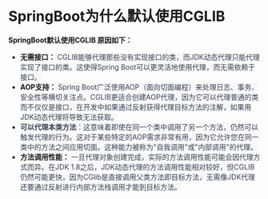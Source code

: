 # SpringBoot为什么默认使用CGLIB
**<font style="background-color:rgb(247, 247, 248);">SpringBoot默认使用CGLIB 原因如下：</font>**
+ **<font style="background-color:rgb(247, 247, 248);">无需接口：</font>**<font style="color:rgb(55, 65, 81);background-color:rgb(247, 247, 248);"> CGLIB能够代理那些没有实现接口的类，而JDK动态代理只能代理实现了接口的类。这使得Spring Boot可以更灵活地使用代理，而无需依赖于接口。</font>
+ **<font style="background-color:rgb(247, 247, 248);">AOP支持：</font>**<font style="color:rgb(55, 65, 81);background-color:rgb(247, 247, 248);"> Spring Boot广泛使用AOP（面向切面编程）来处理日志、事务、安全性等横切关注点。CGLIB更适合创建AOP代理，因为它可以代理普通的类而不仅仅是接口，在开发中如果通过反射获得代理目标方法的注解，如果用JDK动态代理将导致无法获取。</font>
+ **<font style="color:rgb(55, 65, 81);background-color:rgb(247, 247, 248);">可以代理本类方法</font>**<font style="color:rgb(55, 65, 81);background-color:rgb(247, 247, 248);">：这意味着即使在同一个类中调用了另一个方法，仍然可以触发代理的行为。这对于某些特定的AOP需求非常有用，因为它允许您在同一类中的方法之间应用切面。这种能力被称为"自我调用"或"内部调用"的代理。</font>
+ **<font style="background-color:rgb(247, 247, 248);">方法调用性能：</font>**<font style="color:rgb(55, 65, 81);background-color:rgb(247, 247, 248);"> 一旦代理对象创建完成，实际的方法调用性能可能会因代理方式而异。在JDK 1.8之后，JDK动态代理的方法调用性能相对较好，但CGLIB仍然可能更快，因为CGlib是直接调用父类方法即目标方法，无需像JDK代理还要通过反射进行内部方法栈调用才能到目标方法。</font>
